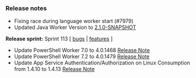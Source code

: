 ### Release notes
<!-- Please add your release notes in the following format:
- My change description (#PR)
-->
- Fixing race during language worker start (#7979)
- Updated Java Worker Version to [2.1.0-SNAPSHOT](https://github.com/Azure/azure-functions-java-worker/releases/tag/2.1.0-SNAPSHOT)

**Release sprint:** Sprint 113
[ [bugs](https://github.com/Azure/azure-functions-host/issues?q=is%3Aissue+milestone%3A%22Functions+Sprint+113%22+label%3Abug+is%3Aclosed) | [features](https://github.com/Azure/azure-functions-host/issues?q=is%3Aissue+milestone%3A%22Functions+Sprint+113%22+label%3Afeature+is%3Aclosed) ]
- Update PowerShell Worker 7.0 to 4.0.1468 [Release Note](https://github.com/Azure/azure-functions-powershell-worker/releases/tag/v4.0.1468)
- Update PowerShell Worker 7.2 to 4.0.1479 [Release Note](https://github.com/Azure/azure-functions-powershell-worker/releases/tag/v4.0.1479)
- Update App Service Authentication/Authorization on Linux Consumption from 1.4.10 to 1.4.13 [Release Note](https://github.com/Azure/app-service-announcements/issues/354)